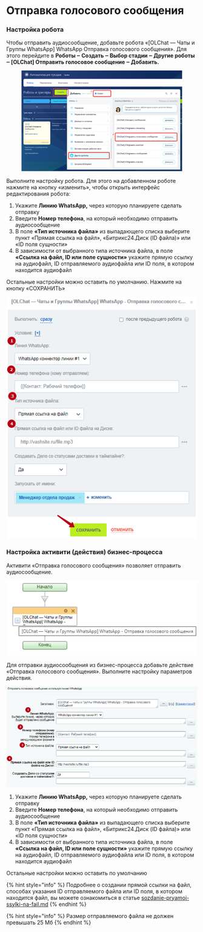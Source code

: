 # Отправка голосового сообщения

### Настройка робота

Чтобы отправить аудиосообщение, добавьте робота «\[OLChat — Чаты и Группы WhatsApp] WhatsApp Отправка голосового сообщения». Для этого перейдите в **Роботы ‒ Создать ‒ Выбор стадии ‒ Другие роботы ‒ \[OLChat] Отправить голосовое сообщение ‒ Добавить.**

<figure><img src="../../.gitbook/assets/image (1178).png" alt=""><figcaption></figcaption></figure>

Выполните настройку робота. Для этого на добавленном роботе нажмите на кнопку «изменить», чтобы открыть интерфейс редактирования робота:

1. Укажите **Линию WhatsApp,** через которую планируете сделать отправку
2. Введите **Номер телефона**, на который необходимо отправить аудиосообщение
3. В поле **«Тип источника файла»** из выпадающего списка выберите пункт «Прямая ссылка на файл», «Битрикс24.Диск (ID файла)» или «ID поля сущности»
4. В зависимости от выбранного типа источника файла, в поле **«Ссылка на файл, ID или поле сущности»** укажите прямую ссылку на аудиофайл, ID отправляемого аудиофайла или ID поля, в котором находится аудиофайл

Остальные настройки можно оставить по умолчанию. Нажмите на кнопку «СОХРАНИТЬ»

![](<../../.gitbook/assets/image (102).png>)

### Настройка активити (действия) бизнес-процесса

Активити «Отправка голосового сообщения» позволяет отправить аудиосообщение.

![](<../../.gitbook/assets/image (857).png>)

Для отправки аудиосообщения из бизнес-процесса добавьте действие «Отправка голосового сообщения». Выполните настройку параметров действия.

![](<../../.gitbook/assets/image (717).png>)

1. Укажите **Линию WhatsApp,** через которую планируете сделать отправку
2. Введите **Номер телефона**, на который необходимо отправить аудиосообщение
3. В поле **«Тип источника файла»** из выпадающего списка выберите пункт «Прямая ссылка на файл», «Битрикс24.Диск (ID файла)» или «ID поля сущности»
4. В зависимости от выбранного типа источника файла, в поле **«Ссылка на файл, ID или поле сущности»** укажите прямую ссылку на аудиофайл, ID отправляемого аудиофайла или ID поля, в котором находится аудиофайл

Остальные настройки можно оставить по умолчанию

{% hint style="info" %}
Подробнее о создании прямой ссылки на файл, способах указания ID отправляемого файла или ID поля, в котором находится файл, вы можете ознакомиться в статье [sozdanie-pryamoi-ssylki-na-fail.md](../sozdanie-pryamoi-ssylki-na-fail.md "mention")
{% endhint %}

{% hint style="info" %}
Размер отправляемого файла не должен превышать 25 Мб
{% endhint %}
